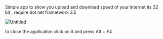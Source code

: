 Simple app to show you upload and download speed of your internet
its 32 bit , require dot net frametwork 3.5

![Untitled](https://github.com/user-attachments/assets/b1db74d2-4fd8-45bf-a51f-0580a138d944)

to close the application
click on it and press Alt + F4
